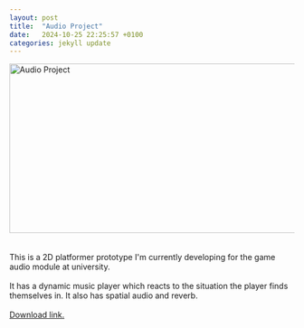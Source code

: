 ```yaml
---
layout: post
title:  "Audio Project"
date:   2024-10-25 22:25:57 +0100
categories: jekyll update
---
```

<img src="/assets/audio.png" alt="Audio Project" style = "width:750;height:300px;"><br><br>
<br>
This is a 2D platformer prototype I'm currently developing for the game audio module at university. <br><br>
It has a dynamic music player which reacts to the situation the player finds themselves in. It also has spatial audio and reverb.<br><br>
<a href="https://aberdillo.itch.io/rollio">Download link.</a>
